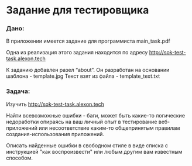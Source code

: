 # Задание для тестировщика

### Дано:

В приложении имеется задание для программиста
main_task.pdf

Одна из реализация этого задания находится по адресу
http://sok-test-task.alexon.tech

К заданию добавлен разел “about”.
Он разработан на основании шаблона - template.jpg
Текст взят из файла - template_text.txt

### Задача:

Изучить
http://sok-test-task.alexon.tech

Найти всевозможные ошибки - баги,
может быть какие-то логические недоработки опираясь на ваш личный опыт в тестирование веб-приложений
или несоответствие каким-то общепринятым правилам создания-использования приложений.

Описать найденные ошибки в свободном стиле в виде списка с инструкцией "как воспроизвести"
или любым другим вам известным способом.
